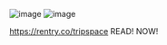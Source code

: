 ![image](https://github.com/noxiousvoid/noxiousvoid/assets/139924655/03ea12f6-e6ce-4fb8-98f9-308837affde5)
![image](https://github.com/noxiousvoid/noxiousvoid/assets/139924655/c939cc03-d2a2-417a-9d16-8966382a4c07)

https://rentry.co/tripspace READ! NOW!
